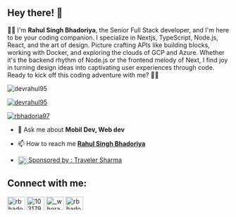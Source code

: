 ## **Hey there!** **👋**

👨‍💻 I'm **Rahul Singh Bhadoriya**, the Senior Full Stack developer, and I'm here to be your coding companion. I specialize in Nextjs, TypeScript, Node.js, React, and the art of design. Picture crafting APIs like building blocks, working with Docker, and exploring the clouds of GCP and Azure. Whether it's the backend rhythm of Node.js or the frontend melody of Next, I find joy in turning design ideas into captivating user experiences through code. Ready to kick off this coding adventure with me? 🚀✨


<p align="left"> <img src="https://komarev.com/ghpvc/?username=devrahul95&label=Profile%20views&color=0e75b6&style=flat" alt="devrahul95" /> </p>

<p align="left"> <a href="https://github.com/ryo-ma/github-profile-trophy"><img src="https://github-profile-trophy.vercel.app/?username=dev-rahulbhadoriya" alt="devrahul95" /></a> </p>

<p align="left"> <a href="https://twitter.com/rbhadoria97" target="blank"><img src="https://img.shields.io/twitter/follow/rbhadoria97?logo=twitter&style=for-the-badge" alt="rbhadoria97" /></a> </p>

- 💬 Ask me about **Mobil Dev, Web dev**

- 📫 How to reach me **[Rahul Singh Bhadoriya](https://www.aboutrahul.in)**

- <a href="https://travelersharma.com" target="blank"><img align="center" src="https://github.com/dev-rahulbhadoriya/dev-rahulbhadoriya/assets/43443993/ceae899c-f5e3-4fc0-9560-4f5a03b3e67d" height="20" width="20" /> Sponsored by : [Traveler Sharma](https://travelersharma.com)</a>

## Connect with me:

<p align="left">
<a href="https://twitter.com/rbhadoria97" target="blank"><img align="center" src="https://raw.githubusercontent.com/rahuldkjain/github-profile-readme-generator/master/src/images/icons/Social/twitter.svg" alt="rbhadoria97" height="30" width="40" /></a>
<a href="https://stackoverflow.com/users/10317991" target="blank"><img align="center" src="https://raw.githubusercontent.com/rahuldkjain/github-profile-readme-generator/master/src/images/icons/Social/stack-overflow.svg" alt="10317991" height="30" width="40" /></a>
<a href="https://instagram.com/_whorahul" target="blank"><img align="center" src="https://raw.githubusercontent.com/rahuldkjain/github-profile-readme-generator/master/src/images/icons/Social/instagram.svg" alt="_whorahul" height="30" width="40" /></a>
<a href="https://www.hackerrank.com/rbhadoria97" target="blank"><img align="center" src="https://raw.githubusercontent.com/rahuldkjain/github-profile-readme-generator/master/src/images/icons/Social/hackerrank.svg" alt="rbhadoria97" height="30" width="40" /></a>
